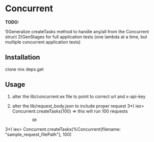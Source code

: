 # Concurrent

**TODO:**

1)Generalize createTasks method to handle any/all from the Concurrent struct
2)GenStages for full application tests (one lambda at a time, but multiple concurrent application tests)

## Installation

clone
mix deps.get

## Usage

1) alter the lib/concurrent.ex file to point to correct url and x-api-key
2) alter the lib/request_body.json to include proper request
3*) iex> Concurrent.createTasks(100)
                => this will run 100 requests
                
                OR
3*) iex> Concurrent.createTasks(%Concurrent{filename: "sample_request_filePath"}, 100)

